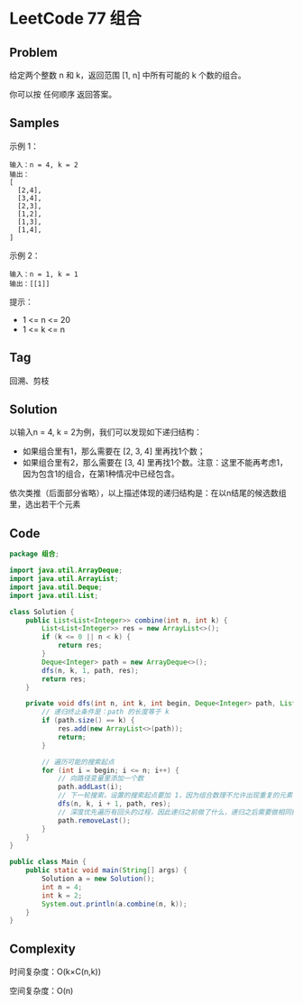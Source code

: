 # LeetCode 77 组合

## Problem

给定两个整数 n 和 k，返回范围 [1, n] 中所有可能的 k 个数的组合。

你可以按 任何顺序 返回答案。

## Samples

示例 1：

```
输入：n = 4, k = 2
输出：
[
  [2,4],
  [3,4],
  [2,3],
  [1,2],
  [1,3],
  [1,4],
]
```

示例 2：

```
输入：n = 1, k = 1
输出：[[1]]
```


提示：

- 1 <= n <= 20
- 1 <= k <= n

## Tag

回溯、剪枝

## Solution

以输入n = 4, k = 2为例，我们可以发现如下递归结构：

- 如果组合里有1，那么需要在 [2, 3, 4] 里再找1个数；
- 如果组合里有2，那么需要在 [3, 4] 里再找1个数。注意：这里不能再考虑1，因为包含1的组合，在第1种情况中已经包含。

依次类推（后面部分省略），以上描述体现的递归结构是：在以n结尾的候选数组里，选出若干个元素

## Code

```java
package 组合;

import java.util.ArrayDeque;
import java.util.ArrayList;
import java.util.Deque;
import java.util.List;

class Solution {
    public List<List<Integer>> combine(int n, int k) {
        List<List<Integer>> res = new ArrayList<>();
        if (k <= 0 || n < k) {
            return res;
        }
        Deque<Integer> path = new ArrayDeque<>();
        dfs(n, k, 1, path, res);
        return res;
    }

    private void dfs(int n, int k, int begin, Deque<Integer> path, List<List<Integer>> res) {
        // 递归终止条件是：path 的长度等于 k
        if (path.size() == k) {
            res.add(new ArrayList<>(path));
            return;
        }

        // 遍历可能的搜索起点
        for (int i = begin; i <= n; i++) {
            // 向路径变量里添加一个数
            path.addLast(i);
            // 下一轮搜索，设置的搜索起点要加 1，因为组合数理不允许出现重复的元素
            dfs(n, k, i + 1, path, res);
            // 深度优先遍历有回头的过程，因此递归之前做了什么，递归之后需要做相同操作的逆向操作
            path.removeLast();
        }
    }
}

public class Main {
    public static void main(String[] args) {
        Solution a = new Solution();
        int n = 4;
        int k = 2;
        System.out.println(a.combine(n, k));
    }
}
```

## Complexity

时间复杂度：O(k×C(n,k))

空间复杂度：O(n)